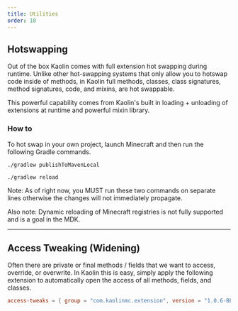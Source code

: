 ```yaml
---
title: Utilities
order: 10
---
```


## Hotswapping

Out of the box Kaolin comes with full extension hot swapping during runtime. Unlike other hot-swapping systems that only allow you to hotswap code inside of methods, in Kaolin full methods, classes, class signatures, method signatures, code, and mixins, are hot swappable.

This powerful capability comes from Kaolin's built in loading + unloading of extensions at runtime and powerful mixin library. 

### How to

To hot swap in your own project, launch Minecraft and then run the following Gradle commands.

```text
./gradlew publishToMavenLocal
```

```test
./gradlew reload
```

Note: As of right now, you MUST run these two commands on separate lines otherwise the changes will not immediately propagate.

Also note: Dynamic reloading of Minecraft registries is not fully supported and is a goal in the MDK.

---

## Access Tweaking (Widening)

Often there are private or final methods / fields that we want to access, override, or overwrite. In Kaolin this is easy, simply apply the following extension to automatically open the access of all methods, fields, and classes. 

```toml
access-tweaks = { group = "com.kaolinmc.extension", version = "1.0.6-BETA" }
```

